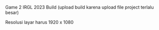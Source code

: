 Game 2 IRGL 2023 Build (upload build karena upload file project terlalu besar)

Resolusi layar harus 1920 x 1080

